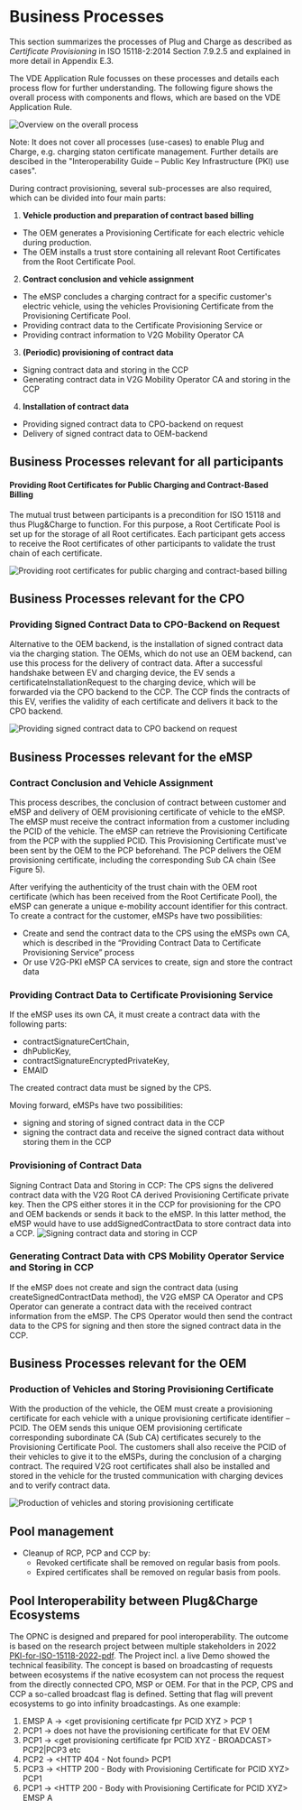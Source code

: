 # Business Processes

This section summarizes the processes of Plug and Charge as described as _Certificate Provisioning_ in ISO 15118-2:2014 Section 7.9.2.5 and explained in more detail in Appendix E.3.

The VDE Application Rule focusses on these processes and details each process flow for further understanding. The following figure shows the overall process with components and flows, which are based on the VDE Application Rule.

![Overview on the overall process](../assets/images/plug&charge_process_overview.png)

Note: It does not cover all processes (use-cases) to enable Plug and Charge, e.g. charging staton certificate management. Further details are descibed in the "Interoperability Guide – Public Key Infrastructure (PKI) use cases". 

During contract provisioning, several sub-processes are also required, which can be divided into four main parts:

 1. **Vehicle production and preparation of contract based billing**
   - The OEM generates a Provisioning Certificate for each electric vehicle during production.
   - The OEM installs a trust store containing all relevant Root Certificates from the Root Certificate Pool.
 2. **Contract conclusion and vehicle assignment**
   - The eMSP concludes a charging contract for a specific customer's electric vehicle, using the vehicles Provisioning Certificate from the Provisioning Certificate Pool.
   - Providing contract data to the Certificate Provisioning Service or
   - Providing contract information to V2G Mobility Operator CA
  3. **(Periodic) provisioning of contract data**
   - Signing contract data and storing in the CCP
   - Generating contract data in V2G Mobility Operator CA and storing in the CCP
 4. **Installation of contract data**
   - Providing signed contract data to CPO-backend on request
   - Delivery of signed contract data to OEM-backend


## Business Processes relevant for all participants

#### Providing Root Certificates for Public Charging and Contract-Based Billing
The mutual trust between participants is a precondition for ISO 15118 and thus Plug&Charge to function. For this purpose, a Root Certificate Pool is set up for the storage of all Root certificates. Each participant gets access to receive the Root certificates of other participants to validate the trust chain of each certificate.

![Providing root certificates for public charging and contract-based billing](../assets/images/process_providing_root_certificates.png)



## Business Processes relevant for the CPO

### Providing Signed Contract Data to CPO-Backend on Request

Alternative to the OEM backend, is the installation of signed contract data via the charging station. The OEMs, which do not use an OEM backend, can use this process for the delivery of contract data.
After a successful handshake between EV and charging device, the EV sends a certificateInstallationRequest to the charging device, which will be forwarded via the CPO backend to the CCP.
The CCP finds the contracts of this EV, verifies the validity of each certificate and delivers it back to the CPO backend.

![Providing signed contract data to CPO backend on request](../assets/images/process_providing_signed_contract_data_to_cpo_backend_on_request.png)


## Business Processes relevant for the eMSP

### Contract Conclusion and Vehicle Assignment

This process describes, the conclusion of contract between customer and eMSP and delivery of OEM provisioning certificate of vehicle to the eMSP.
The eMSP must receive the contract information from a customer including the PCID of the vehicle. The eMSP can retrieve the Provisioning Certificate from the PCP with the supplied PCID. This Provisioning Certificate must've been sent by the OEM to the PCP beforehand. The PCP delivers the OEM provisioning certificate, including the corresponding Sub CA chain (See Figure 5).

After verifying the authenticity of the trust chain with the OEM root certificate (which has been received from the Root Certificate Pool), the eMSP can generate a unique e-mobility account identifier for this contract. To create a contract for the customer, eMSPs have two possibilities:

 - Create and send the contract data to the CPS using the eMSPs own CA, which is described in the “Providing Contract Data to Certificate Provisioning Service” process
 - Or use V2G-PKI eMSP CA services to create, sign and store the contract data


### Providing Contract Data to Certificate Provisioning Service

If the eMSP uses its own CA, it must create a contract data with the following parts:
 - contractSignatureCertChain,
 - dhPublicKey,
 - contractSignatureEncryptedPrivateKey,
 - EMAID

The created contract data must be signed by the CPS.

Moving forward, eMSPs have two possibilities:
 - signing and storing of signed contract data in the CCP
 - signing the contract data and receive the signed contract data without storing them in the CCP


### Provisioning of Contract Data

Signing Contract Data and Storing in CCP:
The CPS signs the delivered contract data with the V2G Root CA derived Provisioning Certificate private key. Then the CPS either stores it in the CCP for provisioning for the CPO and OEM backends or sends it back to the eMSP.
In this latter method, the eMSP would have to use addSignedContractData to store contract data into a CCP. 
![Signing contract data and storing in CCP](../assets/images/process_signing_contract_data_and_storing_in_ccp.png)


### Generating Contract Data with CPS Mobility Operator Service and Storing in CCP

If the eMSP does not create and sign the contract data (using createSignedContractData method), the V2G eMSP CA Operator and CPS Operator can generate a contract data with the received contract information from the eMSP. The CPS Operator would then send the contract data to the CPS for signing and then store the signed contract data in the CCP.

## Business Processes relevant for the OEM

### Production of Vehicles and Storing Provisioning Certificate

With the production of the vehicle, the OEM must create a provisioning certificate for each vehicle with a unique provisioning certificate identifier – PCID. The OEM sends this unique OEM provisioning certificate corresponding subordinate CA (Sub CA) certificates securely to the Provisioning Certificate Pool.
The customers shall also receive the PCID of their vehicles to give it to the eMSPs, during the conclusion of a charging contract.
The required V2G root certificates shall also be installed and stored in the vehicle for the trusted communication with charging devices and to verify contract data.

![Production of vehicles and storing provisioning certificate](../assets/images/process_production_of_vehicles_and_storing_provisioning_certificate.png)


## Pool management
 * Cleanup of RCP, PCP and CCP by:
   * Revoked certificate shall be removed on regular basis from pools.
   * Expired certificates shall be removed on regular basis from pools.
  
 ## Pool Interoperability between Plug&Charge Ecosystems
The OPNC is designed and prepared for pool interoperability. The outcome is based on the research project between multiple stakeholders in 2022
[PKI-for-ISO-15118-2022-pdf](https://elaad.nl/wp-content/uploads/downloads/PKI-for-ISO-15118-2022-pdf.pdf).
The Project incl. a live Demo showed the technical feasibility. The concept is based on broadcasting of requests between ecosystems if the native ecosystem can not process the request from the directly connected CPO, MSP or OEM. For that in the PCP, CPS and CCP a so-called broadcast flag is defined. Setting that flag will prevent ecosystems to go into infinity broadcastings. As one example:

1. EMSP A -> \<get provisioning certificate fpr PCID XYZ \> PCP 1
2. PCP1 -> does not have the provisioning certificate for that EV OEM
3. PCP1 ->  \<get provisioning certificate fpr PCID XYZ - BROADCAST\> PCP2|PCP3 etc
4. PCP2 -> \<HTTP 404 - Not found\> PCP1
5. PCP3 -> \<HTTP 200 - Body with Provisioning Certificate for PCID XYZ\> PCP1 
6. PCP1 -> \<HTTP 200 - Body with Provisioning Certificate for PCID XYZ\> EMSP A

 
